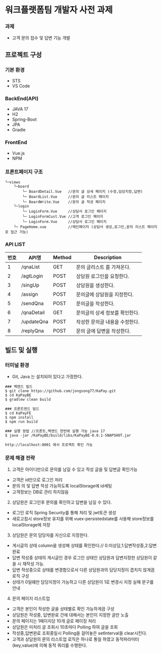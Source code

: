 # 워크플랫폼팀 개발자 사전 과제

### 과제
- 고객 문의 접수 및 답변 기능 개발

## 프로젝트 구성
### 기본 환경
- STS
- VS Code
### BackEnd(API)
- JAVA 17
- H2
- Spring-Boot
- JPA
- Gradle
### FrontEnd
- Vue.js
- NPM
### 프론트페이지 구조
    └─views
        └─board
            └─ BoardDetail.Vue   //문의 글 상세 페이지 (수정,담당지정,답변)
            └─ BoardList.Vue     //문의 글 리스트 페이지
            └─ BoardWrite.Vue    //문의 글 작성 페이지
        └─login
            └─ LoginForm.Vue     //상담사 로그인 페이지
            └─ LoginFormCust.Vue //고객 로그인 페이지
            └─ LoginForm.Vue     //상담사 로그인 페이지
        └─ PageHome.vue          //메인페이지 (상담사 생성,로그인,문의 리스트 페이지로 접근 가능)
### API LIST
| 번호 | API명 | Method | Description
|---|---|---|---|
1|/qnaList|GET|문의 글리스트 를 가져온다.
2|/agtLogin|POST|상담원 로그인을 요청한다.
3|/singUp|POST| 상담원을 생성한다.
4|/assign|POST|문의글에 상담원을 지정한다.
5|/sendQna|POST|문의글을 작성한다.
6|/qnaDetail|GET|문의글의 상세 정보를 확인한다.
7|/updateQna|POST|작성한 문의글 내용을 수정한다.
8|/replyQna|POST|문의 글에 답변을 작성한다.

## 빌드 및 실행
### 터미널 환경
- Git, Java 는 설치되어 있다고 가정한다.

```
### 백엔드 빌드
$ git clone https://github.com/jongsong77/KaPay.git
$ cd KaPayBE
$ gradlew clean build

### 프론트엔드 빌드
$ cd KaPayFE
$ npm install
$ npm run build

### 실행 방법 //프론트,백엔드 한번에 실행 가능 java 17
$ java -jar /KaPayBE/build/libs/KaPayBE-0.0.1-SNAPSHOT.jar

http://localhost:8001 에서 프로젝트 확인 가능

```

### 문제 해결 전략
  1. 고객은 아이디만으로 문의를 남길 수 있고 작성 글을 및 답변글 확인가능
  - 고객은 id만으로 로그인 처리
  - 문의 의 및 답변 작성 가능하도록 localStorage에 id세팅
  - 고객정보는 DB로 관리 하지않음
  2. 상담원은 로그인후 문의를 확인하고 답변을 남길 수 있다.
  - 로그인 로직 Spring Security를 통해 처리 및 jwt토큰 생성
  - 새로고침시 store정보 유지를 위해 vuex-persistedstate를 사용해 store정보를 localStorage에 저장
  3. 상담원은 문의 담당자를 자신으로 지정한다.
  - 게시글의 상태 column을 생성해 상태를 확인한다.// 0:미상담,1:답변작성중,2:답변완료
  - 답변 작성중 상태의 게시글인 경우 로그인 상태인 상담원과 답변지정한 상담원이 같을 시 재작성 가능.
  - 답변 작성중으로 상태를 변경함으로서 다른 상담원과의 담당지정이 겹치지 않게끔 로직 구성
  - 상태가 0일떄만 담당지정이 가능하고 다른 상담원이 1로 변경시 지정 실패 문구를 안내
  4. 문의 페이지 리스트업
  - 고객은 본인이 작성한 글을 상태별로 확인 가능하게끔 구성
  - 상담원은 작성중, 답변완료 건에 대해서는 본인이 지정한 글만 노출
  - 문의 페이지는 1페이지당 10개 글로 페이징 처리
  - 상담원은 미처리 글 조회시 10초마다 Polling 하여 글을 조회 
  - 작성중,답변완료 조회중일시 Polling을 걸어놓은 setInterval을 clear시킨다.
  - 고객과 상담원의 문의 리스트업 로직은 하나로 통일 하였고 동적파라미터(key,value)에 의해 동적 쿼리를 수행한다.
